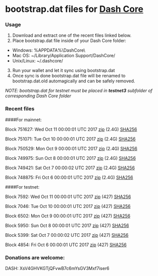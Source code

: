# bootstrap.dat files for [Dash Core](https://www.dash.org)

### Usage

1. Download and extract one of the recent files linked below.
2. Place bootstrap.dat file inside of your Dash Core folder:
 - Windows: %APPDATA%\DashCore\
 - Mac OS: ~/Library/Application Support/DashCore/
 - Unix/Linux: ~/.dashcore/
3. Run your wallet and let it sync using bootstrap.dat
4. Once sync is done bootstrap.dat file will be renamed to bootstrap.dat.old automagically and can be safely removed.

_NOTE: bootstrap.dat for testnet must be placed in **testnet3** subfolder of corresponding Dash Core folder_

### Recent files

####For mainnet:

Block 751627: Wed Oct 11 00:00:01 UTC 2017 [zip](https://transfer.sh/g66MO/bootstrap.dat.20171011.zip) (2.4G) [SHA256](https://transfer.sh/wEYGH/sha256.txt)

Block 751071: Tue Oct 10 00:00:01 UTC 2017 [zip](https://transfer.sh/meFSI/bootstrap.dat.20171010.zip) (2.4G) [SHA256](https://transfer.sh/10Lb2u/sha256.txt)

Block 750529: Mon Oct  9 00:00:01 UTC 2017 [zip](https://transfer.sh/159HrL/bootstrap.dat.20171009.zip) (2.4G) [SHA256](https://transfer.sh/12J3ud/sha256.txt)

Block 749975: Sun Oct  8 00:00:01 UTC 2017 [zip](https://transfer.sh/ma4Xp/bootstrap.dat.20171008.zip) (2.4G) [SHA256](https://transfer.sh/AdLZD/sha256.txt)

Block 749421: Sat Oct  7 00:00:02 UTC 2017 [zip](https://transfer.sh/m0u4N/bootstrap.dat.20171007.zip) (2.4G) [SHA256](https://transfer.sh/bOwKR/sha256.txt)

Block 748875: Fri Oct  6 00:00:01 UTC 2017 [zip]() (2.4G) [SHA256](https://transfer.sh/cVeEA/sha256.txt)

####For testnet:

Block 7592: Wed Oct 11 00:00:01 UTC 2017 [zip](https://transfer.sh/HUD7c/bootstrap.dat.20171011.zip) (427) [SHA256](https://transfer.sh/w7yds/sha256.txt)

Block 7046: Tue Oct 10 00:00:01 UTC 2017 [zip](https://transfer.sh/3tKfN/bootstrap.dat.20171010.zip) (427) [SHA256](https://transfer.sh/ydFlT/sha256.txt)

Block 6502: Mon Oct  9 00:00:01 UTC 2017 [zip](https://transfer.sh/E2Xwa/bootstrap.dat.20171009.zip) (427) [SHA256](https://transfer.sh/3LiOH/sha256.txt)

Block 5950: Sun Oct  8 00:00:01 UTC 2017 [zip](https://transfer.sh/WGkdB/bootstrap.dat.20171008.zip) (427) [SHA256](https://transfer.sh/s7zHb/sha256.txt)

Block 5399: Sat Oct  7 00:00:02 UTC 2017 [zip](https://transfer.sh/I9U3K/bootstrap.dat.20171007.zip) (427) [SHA256](https://transfer.sh/ezPHP/sha256.txt)

Block 4854: Fri Oct  6 00:00:01 UTC 2017 [zip](https://transfer.sh/v1QXe/bootstrap.dat.20171006.zip) (427) [SHA256](https://transfer.sh/LqLpX/sha256.txt)

### Donations are welcome:

DASH: XsV4GHVKGTjQFvwB7c6mYsGV3Mxf7iser6
